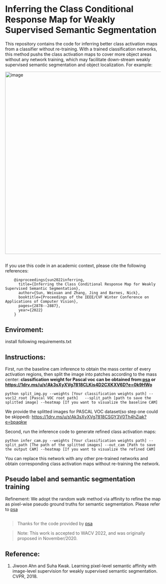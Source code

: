 # Inferring the Class Conditional Response Map for Weakly Supervised Semantic Segmentation

This repository contains the code for inferring better class activation maps from a classifier without re-training.
With a trained classification networks, this method pushs the class activation maps to cover more object areas without any network training, which may facilitate down-stream weakly supervised semantic segmentation and object localization.
For example:

<img width="591" alt="image" src="https://user-images.githubusercontent.com/13931546/141668663-0979490e-9ec9-45e2-bef6-56f6cbdc408d.png">


##
If you use this code in an academic context, please cite the following references:

        @inproceedings{sun2022inferring,
          title={Inferring the Class Conditional Response Map for Weakly Supervised Semantic Segmentation},
          author={Sun, Weixuan and Zhang, Jing and Barnes, Nick},
          booktitle={Proceedings of the IEEE/CVF Winter Conference on Applications of Computer Vision},
          pages={2878--2887},
          year={2022}
        }

## Enviroment:
install following requirements.txt

## Instructions:
First, run the baseline cam inference to obtain the mass center of every activation regions, then split the image into patches according to the mass center:
**classification weight for Pascal voc can be obtained from:[psa](https://github.com/jiwoon-ahn/psa) or  https://1drv.ms/u/s!Ak3sXyXVg7818CLKis4D2CXKXV6D?e=0k9HWo**


    python split_img.py --weights [Your classification weights path] --voc12_root [Pascal VOC root path]   --split_path [path to save the splitted image] --heatmap [If you want to visualize the baseline CAM] 

  We provide the splitted images for PASCAL VOC dataset(so step one could be skipped):
 https://1drv.ms/u/s!Ak3sXyXVg7818CSGY3V0Th4hZiak?e=bpaqkw


Second, run the inference code to generate refined class activation maps: 
    
    python infer_cam.py --weights [Your classification weights path] --split_path [The path of the splitted images] --out_cam [Path to save the output CAM] --heatmap [If you want to visualize the refined CAM] 

You can replace this network with any other pre-trained networks and obtain corresponding class activation maps without re-training the network.
    
## Pseudo label and semantic segmentation training
Refinement: We adopt the random walk method via affinity to refine the map as pixel-wise pseudo ground truths for semantic segmentation. Please refer to [psa](https://github.com/jiwoon-ahn/psa)


##

> Thanks for the code provided by [psa](https://github.com/jiwoon-ahn/psa)

> Note: This work is accepted to WACV 2022, and was originally proposed in November/2020.


## Reference:
1. Jiwoon Ahn and Suha Kwak. Learning pixel-level semantic affinity with image-level supervision for weakly supervised semantic segmentation. CVPR, 2018.



